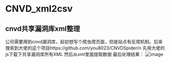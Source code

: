 # CNVD_xml2csv
## cnvd共享漏洞库xml整理
公司需要用到cnvd漏洞库，起初想写个爬虫爬页面，但是站点有反爬机制。后来搜索到大佬的这个项目https://github.com/you8023/CNVDSpider/n
先用大佬的js下载下共享漏洞库所有XML 然后从xml里面提取数据
最后处理结果：
![image](https://user-images.githubusercontent.com/53103912/177282049-31376e3d-e1df-4f36-9576-62548ec83723.png)

